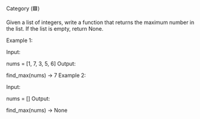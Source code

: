 Category (🟩)

Given a list of integers, write a function that returns the maximum number in the list. If the list is empty, return None.

Example 1:

Input:

nums = [1, 7, 3, 5, 6]
Output:

find_max(nums) -> 7
Example 2:

Input:

nums = []
Output:

find_max(nums) -> None